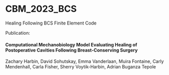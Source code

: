 # CBM_2023_BCS
Healing Following BCS Finite Element Code

Publication:
#### Computational Mechanobiology Model Evaluating Healing of Postoperative Cavities Following Breast-Conserving Surgery
Zachary Harbin, David Sohutskay, Emma Vanderlaan, Muira Fontaine, Carly Mendenhall, Carla Fisher, Sherry Voytik-Harbin, Adrian Buganza Tepole
